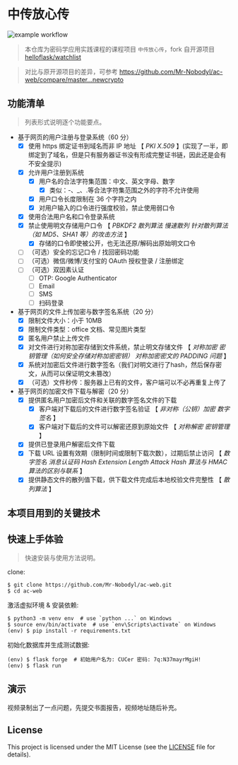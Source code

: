 # 中传放心传

![example workflow](https://github.com/Mr-Nobodyl/ac-web/actions/workflows/ac-web_CI.yaml/badge.svg)

> 本仓库为密码学应用实践课程的课程项目 `中传放心传`，fork 自开源项目 [helloflask/watchlist](https://github.com/helloflask/watchlist)

> 对比与原开源项目的差异，可参考 https://github.com/Mr-Nobodyl/ac-web/compare/master...newcrypto

## 功能清单

> 列表形式说明逐个功能要点。

- 基于网页的用户注册与登录系统（60 分）
  - [x] 使用 https 绑定证书到域名而非 IP 地址 【 _PKI_ _X.509_ 】(实现了一半，即绑定到了域名，但是只有服务器证书没有形成完整证书链，因此还是会有不安全提示)
  - [x] 允许用户注册到系统
    - [x] 用户名的合法字符集范围：中文、英文字母、数字
      - [x] 类似：-、\_、.等合法字符集范围之外的字符不允许使用
    - [x] 用户口令长度限制在 36 个字符之内
    - [x] 对用户输入的口令进行强度校验，禁止使用弱口令
  - [x] 使用合法用户名和口令登录系统
  - [x] 禁止使用明文存储用户口令 【 _PBKDF2_ _散列算法_ _慢速散列_ _针对散列算法（如 MD5、SHA1 等）的攻击方法_ 】
    - [x] 存储的口令即使被公开，也无法还原/解码出原始明文口令
  - [ ] （可选）安全的忘记口令 / 找回密码功能
  - [ ] （可选）微信/微博/支付宝的 OAuth 授权登录 / 注册绑定
  - [ ] （可选）双因素认证
    - [ ] OTP: Google Authenticator
    - [ ] Email
    - [ ] SMS
    - [ ] 扫码登录
- 基于网页的文件上传加密与数字签名系统（20 分）
  - [x] 限制文件大小：小于 10MB
  - [x] 限制文件类型：office 文档、常见图片类型
  - [x] 匿名用户禁止上传文件
  - [x] 对文件进行对称加密存储到文件系统，禁止明文存储文件 【 _对称加密_ _密钥管理（如何安全存储对称加密密钥）_ _对称加密密文的 PADDING 问题_ 】
  - [x] 系统对加密后文件进行数字签名（我们对明文进行了hash，然后保存密文，从而可以保证明文未篡改）
  - [x] （可选）文件秒传：服务器上已有的文件，客户端可以不必再重复上传了
- 基于网页的加密文件下载与解密（20 分）
  - [x] 提供匿名用户加密后文件和关联的数字签名文件的下载
    - [x] 客户端对下载后的文件进行数字签名验证 【 _非对称（公钥）加密_ _数字签名_ 】
    - [x] 客户端对下载后的文件可以解密还原到原始文件 【 _对称解密_ _密钥管理_ 】
  - [x] 提供已登录用户解密后文件下载
  - [x] 下载 URL 设置有效期（限制时间或限制下载次数），过期后禁止访问 【 _数字签名_ _消息认证码_ _Hash Extension Length Attack_ _Hash 算法与 HMAC 算法的区别与联系_ 】
  - [x] 提供静态文件的散列值下载，供下载文件完成后本地校验文件完整性 【 _散列算法_ 】

## 本项目用到的关键技术



## 快速上手体验

> 快速安装与使用方法说明。

clone:

```
$ git clone https://github.com/Mr-Nobodyl/ac-web.git
$ cd ac-web
```

激活虚拟环境 & 安装依赖:

```
$ python3 -m venv env  # use `python ...` on Windows
$ source env/bin/activate  # use `env\Scripts\activate` on Windows
(env) $ pip install -r requirements.txt
```

初始化数据库并生成测试数据:

```
(env) $ flask forge  # 初始用户名为: CUCer 密码: 7q:N37mayrMgiH!
(env) $ flask run
```

## 演示

视频录制出了一点问题，先提交书面报告，视频地址随后补充。

## License

This project is licensed under the MIT License (see the
[LICENSE](LICENSE) file for details).

